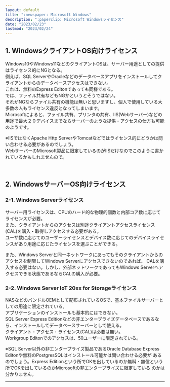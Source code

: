 ```yaml
---
layout: default
title: ":newspaper: Microsoft Windows"
description: ":paperclip: Microsoft Windowsライセンス"
date: "2023/02/23"
lastmod: "2023/02/24"
---
```


## 1. WindowsクライアントOS向けライセンス  
Windows10やWindows11などのクライアントOSは、サーバー用途としての提供はライセンス的にNGとなる。  
例えば、SQL ServerやOracleなどのデータベースアプリをインストールしてクライアントからのデータベースアクセスはできない。  
これは、無料のExpress Editonであっても同様である。  
では、ファイル共有などもNGかというとそうではない。  
それがNGならファイル共有の機能は無いと思いますし、個人で使用している大多数の人もライセンス違反となってしまいます。  
Microsoftによると、ファイル共有、プリンタの共有、IIS(Webサーバー)などの用途で最大２０デバイスまでならサーバーのような提供・アクセスの仕方も可能のようです。  

※IISではなくApache Http ServerやTomcatなどではライセンス的にどうかは問い合わせる必要があるのでしょう。  
WebサーバーのMicrosoft製品に限定しているのがIISだけなのでこのように書かれているかもしれませんので。  

<br />

## 2. WindowsサーバーOS向けライセンス  
### 2-1. Windows Serverライセンス  
サーバー用ライセンスは、CPUのハード的な物理的個数と内部コア数に応じてライセンスが必要。  
また、クライアントからのアクセスは別途クライアントアクセスライセンス(CAL)を購入・取得しアクセスする必要がある。  
ユーザ数に応じてのユーザーライセンスとデバイス数に応じてのデバイスライセンスがあり用途に応じたライセンスを選ぶことができる。  

また、Windows Serverと同一ネットワークにあってもそのクライアントからのアクセスを制限してWindows Serverにアクセスできないのであれば、
CALを購入する必要はない。しかし、外部ネットワークであってもWindows Serverへアクセスできる状態であるならCALの購入が必要。  

### 2-2. Windows Server IoT 20xx for Storageライセンス  
NASなどのバンドルOEMとして配布されているOSで、基本ファイルサーバーとしての用途に限定されている。  
アプリケーションのインストールも基本的にはできない。  
SQL Server Express Editionなどの非エンタープライズデータベースであるなら、インストールしてデータベースサーバーとして使える。  
クライアント・アクセス・ライセンス(CAL)は必要は無い。  
Workgroup Editonでのアクセスは、50ユーザーに限定されている。  

※SQL Server以外の非エンタープライズ製品であるOracle Database Express Editonや無料のPostgresSQLはインストール可能かは問い合わせる必要が
あるのでしょう。Express Editionという所でOKを出しているのか無料・無償という所でOKを出しているのかMicrosoftの非エンタープライズに限定している
のかは分かりません。  

* * *
